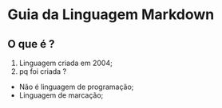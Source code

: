 # Guia da Linguagem Markdown
## O que é ?
1. Linguagem criada em 2004;
2. pq foi criada ?
- Não é linguagem de programação;
- Linguagem de marcação;
## 